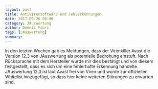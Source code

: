 ```yaml
---
layout: post
title: Antivirensoftware und Fehlerkennungen
date: 2017-09-26 00:00
category: JAuswertung
author: Dennis Fabri
tags: [JAuswertung]
summary: 
---
```


In den letzten Wochen gab es Meldungen, dass der Virenkiller Avast die Version 12.3 von JAuswertung als potentielle
Bedrohung einstuft. Nach Rücksprache mit dem Hersteller wurde mir dies bestätigt und von diesem festgestellt, dass es
sich um eine fehlerhafte Erkennung handelte. JAuswertung 12.3 ist laut Avast frei von Viren und wurde zur offiziellen
Whitelist hinzugefügt, so dass hier keine weiteren Störungen zu erwarten sind.
